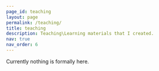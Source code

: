 ```yaml
---
page_id: teaching
layout: page
permalink: /teaching/
title: teaching
description: Teaching\Learning materials that I created.
nav: true
nav_order: 6
---
```


Currently nothing is formally here.
